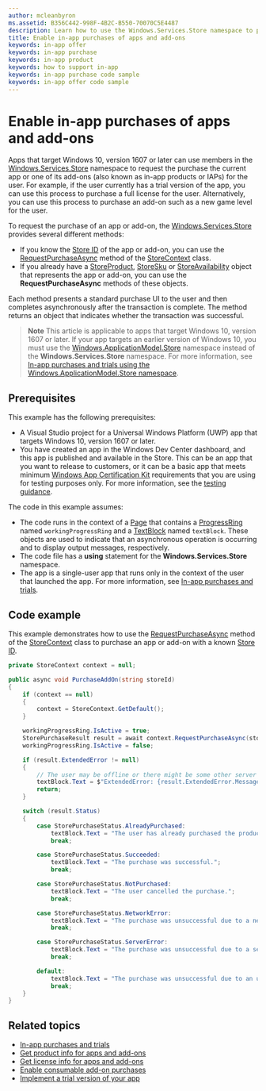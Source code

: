 ```yaml
---
author: mcleanbyron
ms.assetid: B356C442-998F-4B2C-B550-70070C5E4487
description: Learn how to use the Windows.Services.Store namespace to purchase an app or one of its add-ons.
title: Enable in-app purchases of apps and add-ons
keywords: in-app offer
keywords: in-app purchase
keywords: in-app product
keywords: how to support in-app
keywords: in-app purchase code sample
keywords: in-app offer code sample
---
```


# Enable in-app purchases of apps and add-ons

Apps that target Windows 10, version 1607 or later can use members in the [Windows.Services.Store](https://msdn.microsoft.com/library/windows/apps/windows.services.store.aspx) namespace to request the purchase the current app or one of its add-ons (also known as in-app products or IAPs) for the user. For example, if the user currently has a trial version of the app, you can use this process to purchase a full license for the user. Alternatively, you can use this process to purchase an add-on such as a new game level for the user.

To request the purchase of an app or add-on, the [Windows.Services.Store](https://msdn.microsoft.com/library/windows/apps/windows.services.store.aspx) provides several different methods:
* If you know the [Store ID](in-app-purchases-and-trials.md#store_ids) of the app or add-on, you can use the [RequestPurchaseAsync](https://msdn.microsoft.com/library/windows/apps/windows.services.store.storecontext.requestpurchaseasync.aspx) method of the [StoreContext](https://msdn.microsoft.com/library/windows/apps/windows.services.store.storecontext.aspx) class.
* If you already have a [StoreProduct](https://msdn.microsoft.com/library/windows/apps/windows.services.store.storeproduct.aspx), [StoreSku](https://msdn.microsoft.com/library/windows/apps/windows.services.store.storesku.aspx) or [StoreAvailability](https://msdn.microsoft.com/library/windows/apps/windows.services.store.storeavailability.aspx) object that represents the app or add-on, you can use the **RequestPurchaseAsync** methods of these objects.

Each method presents a standard purchase UI to the user and then completes asynchronously after the transaction is complete. The method returns an object that indicates whether the transaction was successful.

>**Note** This article is applicable to apps that target Windows 10, version 1607 or later. If your app targets an earlier version of Windows 10, you must use the [Windows.ApplicationModel.Store](https://msdn.microsoft.com/library/windows/apps/windows.applicationmodel.store.aspx) namespace instead of the **Windows.Services.Store** namespace. For more information, see [In-app purchases and trials using the Windows.ApplicationModel.Store namespace](in-app-purchases-and-trials-using-the-windows-applicationmodel-store-namespace.md).

## Prerequisites

This example has the following prerequisites:
* A Visual Studio project for a Universal Windows Platform (UWP) app that targets Windows 10, version 1607 or later.
* You have created an app in the Windows Dev Center dashboard, and this app is published and available in the Store. This can be an app that you want to release to customers, or it can be a basic app that meets minimum [Windows App Certification Kit](https://developer.microsoft.com/windows/develop/app-certification-kit) requirements that you are using for testing purposes only. For more information, see the [testing guidance](in-app-purchases-and-trials.md#testing).

The code in this example assumes:
* The code runs in the context of a [Page](https://msdn.microsoft.com/library/windows/apps/windows.ui.xaml.controls.page.aspx) that contains a [ProgressRing](https://msdn.microsoft.com/library/windows/apps/windows.ui.xaml.controls.progressring.aspx) named ```workingProgressRing``` and a [TextBlock](https://msdn.microsoft.com/library/windows/apps/windows.ui.xaml.controls.textblock.aspx) named ```textBlock```. These objects are used to indicate that an asynchronous operation is occurring and to display output messages, respectively.
* The code file has a **using** statement for the **Windows.Services.Store** namespace.
* The app is a single-user app that runs only in the context of the user that launched the app. For more information, see [In-app purchases and trials](in-app-purchases-and-trials.md#api_intro).

## Code example

This example demonstrates how to use the [RequestPurchaseAsync](https://msdn.microsoft.com/library/windows/apps/windows.services.store.storecontext.requestpurchaseasync.aspx) method of the [StoreContext](https://msdn.microsoft.com/library/windows/apps/windows.services.store.storecontext.aspx) class to purchase an app or add-on with a known [Store ID](in-app-purchases-and-trials.md#store_ids).

```csharp
private StoreContext context = null;

public async void PurchaseAddOn(string storeId)
{
    if (context == null)
    {
        context = StoreContext.GetDefault();
    }

    workingProgressRing.IsActive = true;
    StorePurchaseResult result = await context.RequestPurchaseAsync(storeId);
    workingProgressRing.IsActive = false;

    if (result.ExtendedError != null)
    {
        // The user may be offline or there might be some other server failure.
        textBlock.Text = $"ExtendedError: {result.ExtendedError.Message}";
        return;
    }

    switch (result.Status)
    {
        case StorePurchaseStatus.AlreadyPurchased:
            textBlock.Text = "The user has already purchased the product.";
            break;

        case StorePurchaseStatus.Succeeded:
            textBlock.Text = "The purchase was successful.";
            break;

        case StorePurchaseStatus.NotPurchased:
            textBlock.Text = "The user cancelled the purchase.";
            break;

        case StorePurchaseStatus.NetworkError:
            textBlock.Text = "The purchase was unsuccessful due to a network error.";
            break;

        case StorePurchaseStatus.ServerError:
            textBlock.Text = "The purchase was unsuccessful due to a server error.";
            break;

        default:
            textBlock.Text = "The purchase was unsuccessful due to an unknown error.";
            break;
    }
}
```

## Related topics

* [In-app purchases and trials](in-app-purchases-and-trials.md)
* [Get product info for apps and add-ons](get-product-info-for-apps-and-add-ons.md)
* [Get license info for apps and add-ons](get-license-info-for-apps-and-add-ons.md)
* [Enable consumable add-on purchases](enable-consumable-add-on-purchases.md)
* [Implement a trial version of your app](implement-a-trial-version-of-your-app.md)
